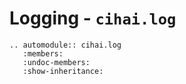 # Logging - `cihai.log`

```{eval-rst}
.. automodule:: cihai.log
   :members:
   :undoc-members:
   :show-inheritance:
```
